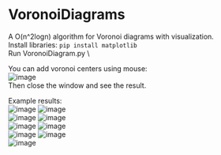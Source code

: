 # VoronoiDiagrams
A O(n^2logn) algorithm for Voronoi diagrams with visualization. \
Install libraries: ```pip install matplotlib``` \
Run VoronoiDiagram.py \

You can add voronoi centers using mouse: \
![image](https://github.com/pawlowiczf/VoronoiDiagrams/assets/117346592/b37b0f1c-ad5a-4941-b4dc-9e0b94197025) \
Then close the window and see the result. 

Example results: \
![image](https://github.com/pawlowiczf/VoronoiDiagrams/assets/117346592/b1c00bf5-e0b5-4adb-b1e2-42a5d419caa0)
![image](https://github.com/pawlowiczf/VoronoiDiagrams/assets/117346592/1f47d84d-30b0-4ca3-9fa0-db9fe2a5492f) \
![image](https://github.com/pawlowiczf/VoronoiDiagrams/assets/117346592/ae016a97-9736-4a3a-a8c9-7c262ccf4b13)
![image](https://github.com/pawlowiczf/VoronoiDiagrams/assets/117346592/44c1966c-79a5-4a17-af1c-659ecbad6f01) \
![image](https://github.com/pawlowiczf/VoronoiDiagrams/assets/117346592/6f449799-39ab-4e95-813c-6736601c4f4f)
![image](https://github.com/pawlowiczf/VoronoiDiagrams/assets/117346592/e252abd6-2c9d-4899-b309-b5be1fd1c45f) \
![image](https://github.com/pawlowiczf/VoronoiDiagrams/assets/117346592/0e4704b5-a61f-4631-aa1a-0d963eed992d)
![image](https://github.com/pawlowiczf/VoronoiDiagrams/assets/117346592/11a0679f-2aaf-4aff-be69-330384284de0) \
![image](https://github.com/pawlowiczf/VoronoiDiagrams/assets/117346592/56aa68f3-023c-4be3-b5a5-3744cd66d1fc)
